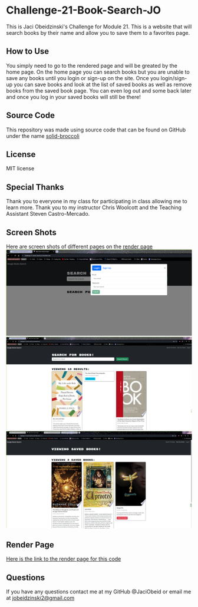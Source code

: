 # Challenge-21-Book-Search-JO
This is Jaci Obeidzinski's Challenge for Module 21. This is a website that will search books by their name and allow you to save them to a favorites page. 

## How to Use 
You simply need to go to the rendered page and will be greated by the home page. On the home page you can search books but you are unable to save any books until you login or sign-up on the site. Once you login/sign-up you can save books and look at the list of saved books as well as remove books from the saved book page. You can even log out and some back later and once you log in your saved books will still be there!

## Source Code
This repository was made using source code that can be found on GitHub under the name [solid-broccoli](https://github.com/coding-boot-camp/solid-broccoli)

## License
MIT license

## Special Thanks
Thank you to everyone in my class for participating in class allowing me to learn more. 
Thank you to my instructor Chris Woolcott and the Teaching Assistant Steven Castro-Mercado. 



## Screen Shots

Here are screen shots of different pages on the [render page](https://challenge-21-book-search-jo.onrender.com/)
![imag of pop up modal for login and sign up](image-2.png)
![image of book search](image-1.png)
![image of saved books in rendered page](image.png)

## Render Page 
[Here is the link to the render page for this code](https://challenge-21-book-search-jo.onrender.com/)

## Questions 
If you have any questions contact me at my GitHub @JaciObeid
or email me at jobeidzinski2@gmail.com